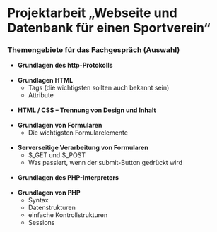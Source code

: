 # Projektarbeit „Webseite und Datenbank für einen Sportverein“

### Themengebiete für das Fachgespräch (Auswahl)
 - **Grundlagen des http-Protokolls** <br/><br/>
 - **Grundlagen HTML**  			
	 *	Tags (die wichtigsten sollten auch bekannt sein)  			
	 *	Attribute<br/><br/>
-	**HTML / CSS – Trennung von Design und Inhalt** <br/><br/>
-	**Grundlagen von Formularen** 
	*	Die wichtigsten Formularelemente <br/><br/>
-	**Serverseitige Verarbeitung von Formularen** 
	*	$_GET und $_POST 
	*	Was passiert, wenn der submit-Button gedrückt wird<br/><br/>
-	**Grundlagen des PHP-Interpreters** <br/><br/>
-	**Grundlagen von PHP** 
	* Syntax
	* Datenstrukturen
	* einfache Kontrollstrukturen
	* Sessions <br/><br/>